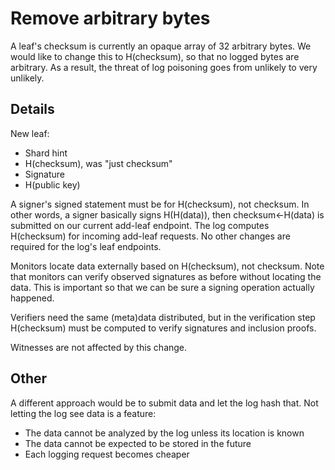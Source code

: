# Remove arbitrary bytes
A leaf's checksum is currently an opaque array of 32 arbitrary bytes.  We would
like to change this to H(checksum), so that no logged bytes are arbitrary.  As a
result, the threat of log poisoning goes from unlikely to very unlikely.

## Details
New leaf:
- Shard hint
- H(checksum), was "just checksum"
- Signature
- H(public key)

A signer's signed statement must be for H(checksum), not checksum.  In other
words, a signer basically signs H(H(data)), then checksum<-H(data) is submitted
on our current add-leaf endpoint.  The log computes H(checksum) for incoming
add-leaf requests.  No other changes are required for the log's leaf endpoints.

Monitors locate data externally based on H(checksum), not checksum.  Note that
monitors can verify observed signatures as before without locating the data.
This is important so that we can be sure a signing operation actually happened.

Verifiers need the same (meta)data distributed, but in the verification step
H(checksum) must be computed to verify signatures and inclusion proofs.

Witnesses are not affected by this change.

## Other
A different approach would be to submit data and let the log hash that.  Not
letting the log see data is a feature:
- The data cannot be analyzed by the log unless its location is known
- The data cannot be expected to be stored in the future
- Each logging request becomes cheaper
